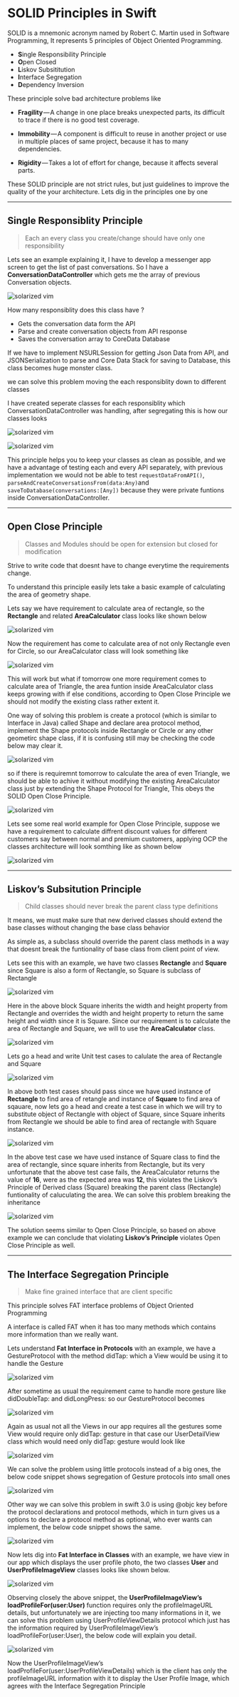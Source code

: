 # SOLID Principles in Swift
SOLID is a mnemonic acronym named by Robert C. Martin used in Software Programming, It represents 5 principles of Object Oriented Programming.
- **S**ingle Responsibility Principle 
- **O**pen Closed
- **L**iskov Subsititution 
- **I**nterface Segregation
- **D**ependency Inversion 

These principle solve bad architecture problems like 
- **Fragility** — A change in one place breaks unexpected parts, its difficult to trace if there is no good test coverage.

- **Immobility** — A component is difficult to reuse in another project or use in multiple places of same project, because it has to many dependencies.

- **Rigidity** — Takes a lot of effort for change, because it affects several parts. 

These SOLID principle are not strict rules, but just guidelines to improve the quality of the your architecture.
Lets dig in the principles one by one

---

## Single Responsiblity Principle
> Each an every class you create/change should have only one responsibility

Lets see an example explaining it, I have to develop a messenger app screen to get the list of past conversations. So I have a **ConversationDataController** which gets me the array of previous Conversation objects.

![solarized vim](https://cdn-images-1.medium.com/max/1600/1*mwovY8zOe6G90ZdifWXatQ.png)

How many responsiblity does this class have ? 
- Gets the conversation data form the API
- Parse and create conversation objects from API response
- Saves the conversation array to CoreData Database

If we have to implement NSURLSession for getting Json Data from API, and JSONSerialization to parse and Core Data Stack for saving to Database, this class becomes huge monster class.

we can solve this problem moving the each responsiblity down to different classes

I have created seperate classes for each responsiblity which ConversationDataController was handling, after segregating this is how our classes looks

![solarized vim](https://cdn-images-1.medium.com/max/1600/1*vdkSmtvdrmVleBhiKOUrvQ.png)

![solarized vim](https://cdn-images-1.medium.com/max/1600/1*3LAxPw6P6jGQmUH5Qknw5Q.png)

This principle helps you to keep your classes as clean as possible, and we have a advantage of testing each and every API separately, with previous implementation we would not be able to test `requestDataFromAPI()`, `parseAndCreateConversationsFrom(data:Any)`and `saveToDatabase(conversations:[Any])` because they were private funtions inside ConversationDataController.


---

## Open Close Principle
> Classes and Modules should be open for extension but closed for modification

Strive to write code that doesnt have to change everytime the requirements change.

To understand this principle easily lets take a basic example of calculating the area of geometry shape.

Lets say we have requirement to calculate area of rectangle, so the **Rectangle** and related **AreaCalculator** class looks like shown below

![solarized vim](https://cdn-images-1.medium.com/max/1600/1*pz2kvaDqYsO5rPDLi1LSBg.png)

Now the requirement has come to calculate area of not only Rectangle even for Circle, so our AreaCalculator class will look something like 

![solarized vim](https://cdn-images-1.medium.com/max/1600/1*ylE1fuKzce20hoqjWe2w4A.png)

This will work but what if tomorrow one more requirement comes to calculate area of Triangle, the area funtion inside AreaCalculator class keeps growing with if else conditions, according to Open Close Principle we should not modify the existing class rather extent it.

One way of solving this problem is create a protocol (which is similar to Interface in Java) called Shape and declare area protocol method, implement the Shape protocols inside Rectangle or Circle or any other geometirc shape class, if it is confusing still may be checking the code below may clear it.

![solarized vim](https://cdn-images-1.medium.com/max/1600/1*aq6r9bLOP08r2ChbRzpWgw.png)

so if there is requiremnt tomorrow to calculate the area of even Triangle, we should be able to achive it without modifying the existing AreaCalculator class just by extending the Shape Protocol for Triangle, This obeys the SOLID Open Close Principle.

![solarized vim](https://cdn-images-1.medium.com/max/1600/1*afyrhL04fXt3qpsXj-Vw9A.png)

Lets see some real world example for Open Close Principle, suppose we have a requirement to calculate diffrent discount values for different customers say between normal and premium customers, applying OCP the classes architecture will look somthing like as shown below

![solarized vim](https://cdn-images-1.medium.com/max/1600/1*xuNdP7YnugEmKPOHS1PXNQ.png)

---

## Liskov’s Subsitution Principle 
> Child classes should never break the parent class type definitions 

It means, we must make sure that new derived classes should extend the base classes without changing the base class behavior

As simple as, a subclass should override the parent class methods in a way that doesnt break the funtionality of base class from client point of view.

Lets see this with an example, we have two classes **Rectangle** and **Square** since Square is also a form of Rectangle, so Square is subclass of Rectangle

![solarized vim](https://cdn-images-1.medium.com/max/1600/1*PF_LSEmGTgvhDZ4kquYy3g.png)

Here in the above block Square inherits the width and height property from Rectangle and overrides the width and height property to return the same height and width since it is Square.
Since our requirement is to calculate the area of Rectangle and Square, we will to use the **AreaCalculator** class.

![solarized vim](https://cdn-images-1.medium.com/max/1600/1*obMQ4CsQm2eDYpEjet1wwQ.png)

Lets go a head and write Unit test cases to calulate the area of Rectangle and Square

![solarized vim](https://cdn-images-1.medium.com/max/1600/1*C7PDlBAW-MSFg6CHSuBvng.png)

In above both test cases should pass since we have used instance of **Rectangle** to find area of retangle and instance of **Square** to find area of sqauare, now lets go a head and create a test case in which we will try to substitute object of Rectangle with object of Square, since Square inherits from Rectangle we should be able to find area of rectangle with Square instance.

![solarized vim](https://cdn-images-1.medium.com/max/1600/1*BnySXUeUCeZujzyIMdEjlA.png)

In the above test case we have used instance of Square class to find the area of rectangle, since square inherits from Rectangle, but its very unfortunate that the above test case fails, the AreaCalculator returns the value of **16**, were as the expected area was **12**, this violates the Liskov’s Principle of Derived class (Square) breaking the parent class (Rectangle) funtionality of caluculating the area.
We can solve this problem breaking the inheritance 

![solarized vim](https://cdn-images-1.medium.com/max/1600/1*b2cdsBeh783n45sE7dBa-g.png)

The solution seems similar to Open Close Principle, so based on above example we can conclude that violating **Liskov’s Principle** violates Open Close Principle as well. 


---

## The Interface Segregation Principle
> Make fine grained interface that are client specific

This principle solves FAT interface problems of Object Oriented Programming

A interface is called FAT when it has too many methods which contains more information than we really want.

Lets understand **Fat Interface in Protocols** with an example, we have a GestureProtocol with the method didTap: which a View would be using it to handle the Gesture

![solarized vim](https://cdn-images-1.medium.com/max/1600/1*oPafL4wY5Y6IX1KenL4R_Q.png)

After sometime as usual the requirement came to handle more gesture like didDoubleTap: and didLongPress: so our GestureProtocol becomes

![solarized vim](https://cdn-images-1.medium.com/max/1600/1*cZh1h-LubEhAabxW_VLxjg.png)

Again as usual not all the Views in our app requires all the gestures some View would require only didTap: gesture in that case our UserDetailView class which would need only didTap: gesture would look like 

![solarized vim](https://cdn-images-1.medium.com/max/1600/1*bPSrS2T_4ouPk8DGW_Tl_g.png)

We can solve the problem using little protocols instead of a big ones, the below code snippet shows segregation of Gesture protocols into small ones

![solarized vim](https://cdn-images-1.medium.com/max/1600/1*Xv3AJClspHSuRtPvXtEffw.png)

Other way we can solve this problem in swift 3.0 is using @objc key before the protocol declarations and protocol methods, which in turn gives us a options to declare a protocol method as optional, who ever wants can implement, the below code snippet shows the same.

![solarized vim](https://cdn-images-1.medium.com/max/1600/1*68NKscKI01sLPMNkHj7GwQ.png)

Now lets dig into **Fat Interface in Classes** with an example, we have view in our app which displays the user profile photo, the two classes **User** and **UserProfileImageView** classes looks like shown below.

![solarized vim](https://cdn-images-1.medium.com/max/1600/1*C8gyX1r997jVX9Oe_a8tJA.png)

Observing closely the above snippet, the **UserProfileImageView’s loadProfileFor(user:User)** function requires only the profileImageURL details, but unfortunately we are injecting too many informations in it, we can solve this problem using UserProfileViewDetails protocol which just has the information required by UserProfileImageView’s loadProfileFor(user:User), the below code will explain you detail.

![solarized vim](https://cdn-images-1.medium.com/max/1600/1*Qsk_ivU7BE3SAFJJlZb6HQ.png)

Now the UserProfileImageView’s loadProfileFor(user:UserProfileViewDetails)  which is the client has only the profileImageURL information with it to display the User Profile Image, which agrees with the Interface Segregation Principle
